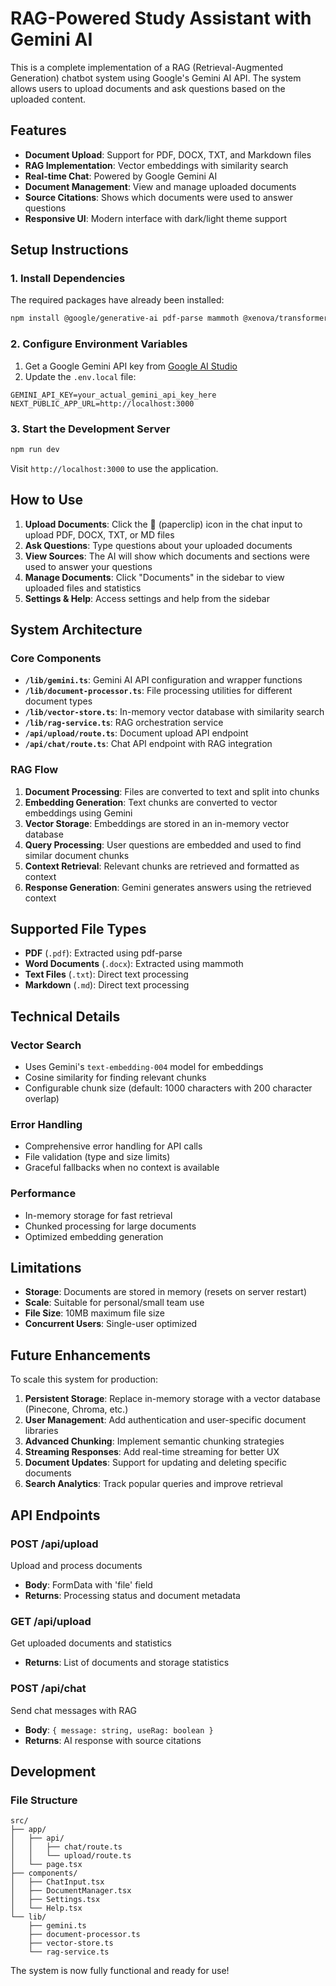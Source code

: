 # RAG-Powered Study Assistant with Gemini AI

This is a complete implementation of a RAG (Retrieval-Augmented Generation) chatbot system using Google's Gemini AI API. The system allows users to upload documents and ask questions based on the uploaded content.

## Features

- **Document Upload**: Support for PDF, DOCX, TXT, and Markdown files
- **RAG Implementation**: Vector embeddings with similarity search
- **Real-time Chat**: Powered by Google Gemini AI
- **Document Management**: View and manage uploaded documents
- **Source Citations**: Shows which documents were used to answer questions
- **Responsive UI**: Modern interface with dark/light theme support

## Setup Instructions

### 1. Install Dependencies

The required packages have already been installed:
```bash
npm install @google/generative-ai pdf-parse mammoth @xenova/transformers
```

### 2. Configure Environment Variables

1. Get a Google Gemini API key from [Google AI Studio](https://makersuite.google.com/app/apikey)
2. Update the `.env.local` file:

```env
GEMINI_API_KEY=your_actual_gemini_api_key_here
NEXT_PUBLIC_APP_URL=http://localhost:3000
```

### 3. Start the Development Server

```bash
npm run dev
```

Visit `http://localhost:3000` to use the application.

## How to Use

1. **Upload Documents**: Click the 📎 (paperclip) icon in the chat input to upload PDF, DOCX, TXT, or MD files
2. **Ask Questions**: Type questions about your uploaded documents
3. **View Sources**: The AI will show which documents and sections were used to answer your questions
4. **Manage Documents**: Click "Documents" in the sidebar to view uploaded files and statistics
5. **Settings & Help**: Access settings and help from the sidebar

## System Architecture

### Core Components

- **`/lib/gemini.ts`**: Gemini AI API configuration and wrapper functions
- **`/lib/document-processor.ts`**: File processing utilities for different document types
- **`/lib/vector-store.ts`**: In-memory vector database with similarity search
- **`/lib/rag-service.ts`**: RAG orchestration service
- **`/api/upload/route.ts`**: Document upload API endpoint
- **`/api/chat/route.ts`**: Chat API endpoint with RAG integration

### RAG Flow

1. **Document Processing**: Files are converted to text and split into chunks
2. **Embedding Generation**: Text chunks are converted to vector embeddings using Gemini
3. **Vector Storage**: Embeddings are stored in an in-memory vector database
4. **Query Processing**: User questions are embedded and used to find similar document chunks
5. **Context Retrieval**: Relevant chunks are retrieved and formatted as context
6. **Response Generation**: Gemini generates answers using the retrieved context

## Supported File Types

- **PDF** (`.pdf`): Extracted using pdf-parse
- **Word Documents** (`.docx`): Extracted using mammoth
- **Text Files** (`.txt`): Direct text processing
- **Markdown** (`.md`): Direct text processing

## Technical Details

### Vector Search
- Uses Gemini's `text-embedding-004` model for embeddings
- Cosine similarity for finding relevant chunks
- Configurable chunk size (default: 1000 characters with 200 character overlap)

### Error Handling
- Comprehensive error handling for API calls
- File validation (type and size limits)
- Graceful fallbacks when no context is available

### Performance
- In-memory storage for fast retrieval
- Chunked processing for large documents
- Optimized embedding generation

## Limitations

- **Storage**: Documents are stored in memory (resets on server restart)
- **Scale**: Suitable for personal/small team use
- **File Size**: 10MB maximum file size
- **Concurrent Users**: Single-user optimized

## Future Enhancements

To scale this system for production:

1. **Persistent Storage**: Replace in-memory storage with a vector database (Pinecone, Chroma, etc.)
2. **User Management**: Add authentication and user-specific document libraries
3. **Advanced Chunking**: Implement semantic chunking strategies
4. **Streaming Responses**: Add real-time streaming for better UX
5. **Document Updates**: Support for updating and deleting specific documents
6. **Search Analytics**: Track popular queries and improve retrieval

## API Endpoints

### POST /api/upload
Upload and process documents
- **Body**: FormData with 'file' field
- **Returns**: Processing status and document metadata

### GET /api/upload
Get uploaded documents and statistics
- **Returns**: List of documents and storage statistics

### POST /api/chat
Send chat messages with RAG
- **Body**: `{ message: string, useRag: boolean }`
- **Returns**: AI response with source citations

## Development

### File Structure
```
src/
├── app/
│   ├── api/
│   │   ├── chat/route.ts
│   │   └── upload/route.ts
│   └── page.tsx
├── components/
│   ├── ChatInput.tsx
│   ├── DocumentManager.tsx
│   ├── Settings.tsx
│   └── Help.tsx
└── lib/
    ├── gemini.ts
    ├── document-processor.ts
    ├── vector-store.ts
    └── rag-service.ts
```

The system is now fully functional and ready for use!